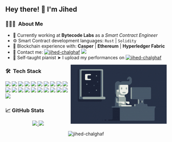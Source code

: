 <h2>Hey there! 👋 I'm Jihed</h2>

### 👨🏻‍💻 &nbsp;About Me

- 🏢 Currently working at **Bytecode Labs** as a *Smart Contract Engineer*
- ⚙️ Smart Contract development languages: `Rust` | `Solidity`
- 🌠 Blockchain experience with: **Casper** | **Ethereum** | **Hyperledger Fabric**
- 💬 Contact me: <a href="https://linkedin.com/in/jihed-chalghaf"><img src="https://img.shields.io/badge/-Jihed%20Chalghaf-0077B5?style=flat&logo=Linkedin&logoColor=white" alt="jihed-chalghaf"/></a> <a href="https://linkedin.com/in/jihed-chalghaf"><img src="https://img.shields.io/badge/-chalghaf.jihed@gmail.com-7b7d7d?style=flat&logo=Gmail"/></a>
- 🎹 Self-taught pianist ➤ I upload my performances on <a href="https://www.youtube.com/user/BrTpiano"><img src="https://img.shields.io/badge/-Jihed%20Piano%20Covers-ab300e?style=flat&logo=Youtube&logoColor=white" alt="jihed-chalghaf"/></a>

<img alt="Night Coding" src="https://raw.githubusercontent.com/AVS1508/AVS1508/master/assets/Night-Coding.gif" align="right"/>

### 🛠 &nbsp;Tech Stack

<p>
    <img src="https://img.shields.io/badge/-Linux-05122A?style=flat&logo=linux&logoColor=1cdada"/>
    <img src="https://img.shields.io/badge/-Bash-05122A?style=flat&logo=gnu-bash&logoColor=1c90d6"/>
    <img src="https://img.shields.io/badge/-Rust-05122A?style=flat&logo=Rust"/>
    <img src="https://img.shields.io/badge/-Solidity-05122A?style=flat&logo=Solidity&logoColor=8b14e8"/>
    <img src="https://img.shields.io/badge/-TypeScript-05122A?style=flat&logo=TypeScript"/>
    <img src="https://img.shields.io/badge/-JavaScript-05122A?style=flat&logo=JavaScript"/>
    <img src="https://img.shields.io/badge/-Python-05122A?style=flat&logo=Python"/>
    <img src="https://img.shields.io/badge/-Markdown-05122A?style=flat&logo=Markdown"/>
    <img src="https://img.shields.io/badge/-Visual%20Studio%20Code-05122A?style=flat&logo=Visual%20Studio%20Code&logoColor=1c90d6"/>
    <img src="https://img.shields.io/badge/-Remix-05122A?style=flat&logo=Remix&logoColor=8b14e8"/>
    <img src="https://img.shields.io/badge/-NodeJS-05122A?style=flat&logo=nodedotjs&logoColor=14e87e"/>
    <img src="https://img.shields.io/badge/-Truffle-05122A?style=flat&logo=Truffle"/>
    <img src="https://img.shields.io/badge/-Waffle-05122A?style=flat&logo=Waffle"/>
    <img src="https://img.shields.io/badge/-Hardhat-05122A?style=flat&logo=Hardhat"/>
    <img src="https://img.shields.io/badge/-Mocha-05122A?style=flat&logo=Mocha"/>
    <img src="https://img.shields.io/badge/-Git-05122A?style=flat&logo=Git"/>
    <img src="https://img.shields.io/badge/-Github-05122A?style=flat&logo=GitHub"/>
    <img src="https://img.shields.io/badge/-GitLab-05122A?style=flat&logo=GitLab"/>
    <img src="https://img.shields.io/badge/-Trello-05122A?style=flat&logo=Trello&logoColor=1c90d6"/>
    <img src="https://img.shields.io/badge/-Slack-05122A?style=flat&logo=Slack"/>
    <img src="https://img.shields.io/badge/-Insomnia-05122A?style=flat&logo=Insomnia&logoColor=8b14e8"/>
  </p>
  
### &#x1f4c8; GitHub Stats

<p align="center">
<a href="https://github.com/jihed-chalghaf">
  <img height="172em" src="https://github-readme-stats.vercel.app/api?username=jihed-chalghaf&show_icons=true&locale=en&theme=algolia"/>
  <img height="172em" src="https://github-readme-streak-stats.herokuapp.com/?user=jihed-chalghaf&theme=algolia"/>
</a>
</p>

<p align="center"> <img src="https://komarev.com/ghpvc/?username=jihed-chalghaf&label=Profile%20views&color=05122A&style=flat" alt="jihed-chalghaf" /> </p>
